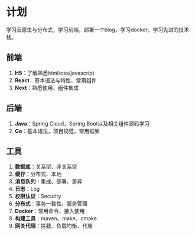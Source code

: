 # 计划

学习云原生与分布式，学习前端，部署一个blog，学习docker，学习先进的技术栈。

## 前端

1. **H5**：了解熟悉html/css/javascript
2. **React**：基本语法与特性、常用组件
3. **Next**：熟悉使用、组件集成

## 后端

1. **Java**：Spring Cloud，Spring Boot以及相关组件源码学习
2. **Go**：基本语法，项目规范，常用框架

## 工具

1. **数据库**：关系型、非关系型
2. **缓存**：分布式、本地
3. **消息队列**：集成、部署、差异
4. **日志**：Log
5. **权限认证**：Security
6. **分布式**：事务一致性、服务管理
7. **Docker**：常用命令、接入使用
8. **构建工具**：maven、make、cmake
9. **网关代理**：拦截、负载均衡、代理